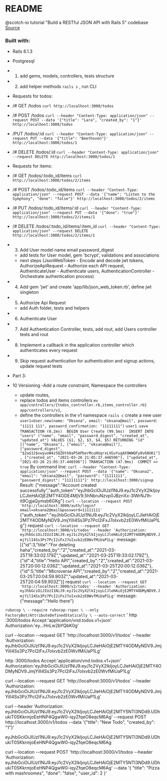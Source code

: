 # README

@scotch-io tutorial "Build a RESTful JSON API with Rails 5" codebase
[Source](https://www.digitalocean.com/community/tutorials/build-a-restful-json-api-with-rails-5-part-one)

### Built with:
- Rails 6.1.3
- Postgresql

 - 1. add gems, models, controllers, tests structure
 - 2. add helper methods
`rails s` , run CLI
- Requests for todos:
 - /# GET /todos
`curl http://localhost:3000/todos`

 - /# POST /todos
`curl --header "Content-Type: application/json" --request POST --data '{"title": "Lara", "created_by": "1"}' http://localhost:3000/todos`
 - /PUT /todos/:id
`curl --header "Content-Type: application/json" --request PUT --data '{"title": "Beethoven"}' http://localhost:3000/todos/1`
 - /# DELETE /todos/:id
`curl --header "Content-Type: application/json" --request DELETE http://localhost:3000/todos/1`

- Requests for items:
 - /# GET /todos/:todo_id/items
 `curl http://localhost:3000/todos/2/items`
 - /# POST /todos/:todo_id/items
 `curl --header "Content-Type: application/json" --request POST --data '{"name": "Listen to the Symphony", "done": "false"}' http://localhost:3000/todos/2/items`
 - /# PUT /todos/:todo_id/items/:id
 `curl --header "Content-Type: application/json" --request PUT --data '{"done": "true"}' http://localhost:3000/todos/2/items/1`
 - /# DELETE /todos/:todo_id/items/:item_id
 `curl --header "Content-Type: application/json" --request DELETE http://localhost:3000/todos/2/items/1`
 - 3. Add User model name email password_digest
   - add tests for User model, gem 'bcrypt', validations and associations
   -  next steps (JsonWebToken - Encode and decode jwt tokens,
AuthorizeApiRequest - Authorize each API request,
AuthenticateUser - Authenticate users,
AuthenticationController - Orchestrate authentication process)
 - 4. Add gem 'jwt' and create 'app/lib/json_web_token.rb', define jwt singleton
 - 5. Authorize Api Request
   - add Auth folder, tests and helpers
 - 6. Authenticate User
 - 7. Add Authentication Controller, tests, add rout, add Users controller tests and rout
 - 8. Implement a callback in the application controller which authenticates every request
 - 9. Skip request authentication for authentication and signup actions, update request tests
 - Part 3:
 - 10 Versioning -Add a route constraint, Namespace the controllers
   - update routes,
   - replace todos and items controllers
   `mv app/controllers/{todos_controller.rb,items_controller.rb} app/controllers/v1`,
   - define the controllers in the v1 namespace
   `rails c` create a new user `user1=User.new(name: "Oksana", email: "oksana@mail", password: "11111
111", password_confirmation: "11111111")`
`user1.save`
`TRANSACTION (0.2ms)  BEGIN
  User Create (99.5ms)  INSERT INTO "users" ("name", "email", "password_digest", "created_at", "updated_at") VALUES ($1, $2, $3, $4, $5) RETURNING "id"  [["name", "Oksana"], ["email", "oksana@mail"], ["password_digest", "$2a$12$swyuoW4z5QZOth8aP5APberMcuHUqrxLVGuYuqAX9WWQFy0v60UKi"], ["created_at", "2021-03-26 21:05:37.446596"], ["updated_at", "2021-03-26 21:05:37.446596"]]
  TRANSACTION (47.9ms)  COMMIT
=> true`
 By command line:
 `curl --header "Content-Type: application/json" --request POST --data '{"name": "Oksana2", "email": "oksana2@mail", "password": "11111111", "password_digest": "11111111"}' http://localhost:3000/signup`
 Result:
 {"message":"Account created successfully","auth_token":"eyJhbGciOiJIUzI1NiJ9.eyJ1c2VyX2lkIjoyLCJleHAiOjE2MTY4ODE4MjV9.5hNbruNzvp0JBznXx-3lWrNJ1h-it9CgjaQymsb6GKg"}
 `curl --location --request POST 'http://localhost:3000/auth/login?email=oksana2@mail&password=11111111'`
 {"auth_token":"eyJhbGciOiJIUzI1NiJ9.eyJ1c2VyX2lkIjoyLCJleHAiOjE2MTY4ODMyNDV9.JmjYilI4Ss3Pz7PcI2iFxJ7oIxvb2zE0WvfMiUaP1Lg"}
 request 
`curl --location --request GET 'http://localhost:3000/v1/todos' --header 'Authorization: eyJhbGciOiJIUzI1NiJ9.eyJ1c2VyX2lkIjoyLCJleHAiOjE2MTY4ODMyNDV9.JmjYilI4Ss3Pz7PcI2iFxJ7oIxvb2zE0WvfMiUaP1Lg'`
message:
[{"id":3,"title":"For deleting haha","created_by":"2","created_at":"2021-03-25T19:33:02.179Z","updated_at":"2021-03-25T19:33:02.179Z"},{"id":4,"title":"Hello API","created_by":"2","created_at":"2021-03-25T20:00:12.036Z","updated_at":"2021-03-25T20:00:12.036Z"},{"id":5,"title":"Microverse API","created_by":"2","created_at":"2021-03-25T20:04:59.903Z","updated_at":"2021-03-25T20:04:59.903Z"}]
request `curl --location --request GET 'http://localhost:3000/v2/todos' --header 'Authorization: eyJhbGciOiJIUzI1NiJ9.eyJ1c2VyX2lkIjoyLCJleHAiOjE2MTY4ODMyNDV9.JmjYilI4Ss3Pz7PcI2iFxJ7oIxvb2zE0WvfMiUaP1Lg'`
message: {"message":"Hello there"}





 `rubocop \
  --require rubocop-rspec \
  --only FactoryBot/AttributeDefinedStatically \
  --auto-correct`
'
http :3000/todos Accept:'application/vnd.todos.v1+json' Authorization:'ey...HnLw2bYQbK0g'

curl --location --request GET 'http://localhost:3000/v1/todos' --header 'Authorization: eyJhbGciOiJIUzI1NiJ9.eyJ1c2VyX2lkIjoyLCJleHAiOjE2MTY4ODMyNDV9.JmjYilI4Ss3Pz7PcI2iFxJ7oIxvb2zE0WvfMiUaP1Lg'

http :3000/todos Accept:'application/vnd.todos.v1+json' Authorization:'eyJhbGciOiJIUzI1NiJ9.eyJ1c2VyX2lkIjoyLCJleHAiOjE2MTY4ODMyNDV9.JmjYilI4Ss3Pz7PcI2iFxJ7oIxvb2zE0WvfMiUaP1Lg'

curl --location --request GET 'http://localhost:3000/v1/todos' --header 'Authorization: eyJhbGciOiJIUzI1NiJ9.eyJ1c2VyX2lkIjoyLCJleHAiOjE2MTY4ODMyNDV9.JmjYilI4Ss3Pz7PcI2iFxJ7oIxvb2zE0WvfMiUaP1Lg'

curl --header 'Authorization: eyJhbGciOiJIUzI1NiJ9.eyJ1c2VyX2lkIjoyLCJleHAiOjE2MTY5NTI3NDd9.UDhukiT0SKkrmjoEeHNP4QgwW0-iqyZfqeO8eqcM6Ag' --request POST http://localhost:3000/v1/todos --data '{"title": "New Todo", "created_by": "1"}' 

eyJhbGciOiJIUzI1NiJ9.eyJ1c2VyX2lkIjoyLCJleHAiOjE2MTY5NTI3NDd9.UDhukiT0SKkrmjoEeHNP4QgwW0-iqyZfqeO8eqcM6Ag

curl --location --request POST 'http://localhost:3000/v1/todos --header 'Authorization: eyJhbGciOiJIUzI1NiJ9.eyJ1c2VyX2lkIjoyLCJleHAiOjE2MTY5NTI3NDd9.UDhukiT0SKkrmjoEeHNP4QgwW0-iqyZfqeO8eqcM6Ag' --data '{ "title": "Pizza with mashroomes", "done": "false", "user_id": 2 }'
